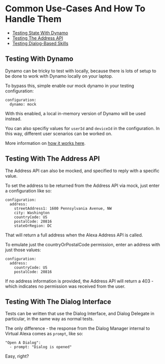 # Common Use-Cases And How To Handle Them
* [Testing State With Dynamo](#testing-with-dynamo)
* [Testing The Address API](#testing-with-the-address-api)
* [Testing Dialog-Based Skills](#dialog-interface)

## Testing With Dynamo
Dynamo can be tricky to test with locally, because there is lots of setup to be done to work with Dynamo locally on your laptop.

To bypass this, simple enable our mock dynamo in your testing configuration:
```
configuration:
  dynamo: mock
```

With this enabled, a local in-memory version of Dynamo will be used instead.

You can also specifiy values for `userId` and `deviceId` in the configuration.
In this way, different user scenarios can be worked on.

More information on [how it works here](https://github.com/bespoken/virtual-alexa/blob/master/docs/Externals.md#dynamodb).

## Testing With The Address API
The Address API can also be mocked, and specified to reply with a specific value.

To set the address to be returned from the Address API via mock, just enter a configuration like so:
```
configuration:
  address:
    streetAddress1: 1600 Pennsylvania Avenue, NW
    city: Washington
    countryCode: US
    postalCode: 20816
    stateOrRegion: DC
```

That will return a full address when the Alexa Address API is called.

To emulate just the countryOrPostalCode permission, enter an address with just those values:
```
configuration:
  address:
    countryCode: US
    postalCode: 20816
```

If no address information is provided, the Address API will return a 403 - which indicates no permission was received from the user.

## Testing With The Dialog Interface
Tests can be written that use the Dialog Interface, and Dialog Delegate in particular, in the same way as normal tests.

The only difference - the response from the Dialog Manager internal to Virtual Alexa comes as `prompt`, like so:
```
"Open A Dialog":
  - prompt: "Dialog is opened"
```

Easy, right?